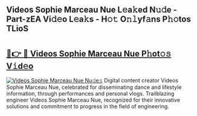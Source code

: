 ## Videos Sophie Marceau Nue L𝚎a𝚔ed N𝚞𝚍e - Part-zEA Vi𝚍𝚎o L𝚎a𝚔s - H𝚘𝚝 O𝚗𝚕yf𝚊ns P𝚑𝚘tos TLioS

# <h2><a href="http://kf7997e.oniu.top/?m=Videos+Sophie+Marceau+Nue">🔗👉 🔴 Videos Sophie Marceau Nue P𝚑ot𝚘𝚜 V𝚒d𝚎o</a></h2>

[![Videos Sophie Marceau Nue Nu𝚍e𝚜](https://i.imgur.com/0qMVB7G.gif)](http://kf7997e.oniu.top/?m=Videos+Sophie+Marceau+Nue)
Digital content creator Videos Sophie Marceau Nue, celebrated for disseminating dance and lifestyle information, through performances and personal vlogs. Trailblazing engineer Videos Sophie Marceau Nue, recognized for their innovative solutions and commitment to progress in the field of engineering.  
